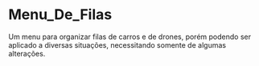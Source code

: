 # Menu_De_Filas
 Um menu para organizar filas de carros e de drones, porém podendo ser aplicado a diversas situações, necessitando somente de algumas alterações.
